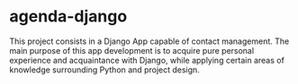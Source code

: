 # agenda-django
This project consists in a Django App capable of contact management. The main purpose of this app development is to acquire pure personal experience and acquaintance with Django, while applying certain areas of knowledge surrounding Python and project design.
